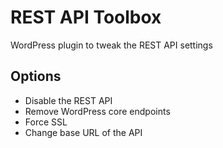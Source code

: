 # REST API Toolbox
WordPress plugin to tweak the REST API settings

## Options
- Disable the REST API
- Remove WordPress core endpoints
- Force SSL
- Change base URL of the API
